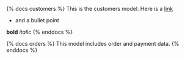 {% docs customers %}
This is the customers model.
Here is a [link](google.com)
* and a bullet point

**bold** _italic_
{% enddocs %}


{% docs orders %}
This model includes order and payment data.
{% enddocs %}